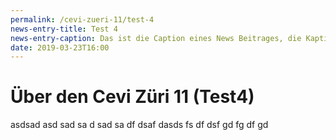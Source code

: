 ```yaml
---
permalink: /cevi-zueri-11/test-4
news-entry-title: Test 4
news-entry-caption: Das ist die Caption eines News Beitrages, die Kaption darf ruhig auch etwas länger sein. Eine Caption erscheint zusammen mit dem Titel des News-Beitrages in der Übersicht.
date: 2019-03-23T16:00
---
```


# Über den Cevi Züri 11 (Test4)

asdsad asd sad sa d sad sa df dsaf
dasds fs df dsf gd fg df gd